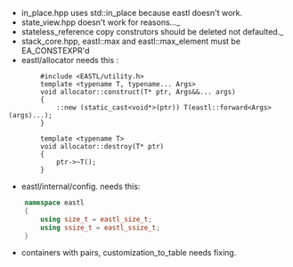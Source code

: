 - in_place.hpp uses std::in_place because eastl doesn't work.
- state_view.hpp doesn't work for reasons..._
- stateless_reference copy construtors should be deleted not defaulted._
- stack_core.hpp, eastl::max and eastl::max_element must be EA_CONSTEXPR'd
- eastl/allocator needs this :
```c+++
		#include <EASTL/utility.h>
		template <typename T, typename... Args>
		void allocator::construct(T* ptr, Args&&... args)
		{
			::new (static_cast<void*>(ptr)) T(eastl::forward<Args>(args)...);
		}

		template <typename T>
		void allocator::destroy(T* ptr)
		{
			ptr->~T();
		}
```
- eastl/internal/config. needs this:
```c++
	namespace eastl
	{
		using size_t = eastl_size_t;
		using ssize_t = eastl_ssize_t;
	}
```

- containers with pairs, customization_to_table needs fixing.
